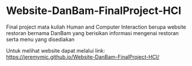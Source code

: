 # Website-DanBam-FinalProject-HCI
Final project mata kuliah Human and Computer Interaction berupa website restoran bernama DanBam yang berisikan informasi mengenai restoran serta menu yang disediakan

Untuk melihat website dapat melalui link: https://jeremymic.github.io/Website-DanBam-FinalProject-HCI/
